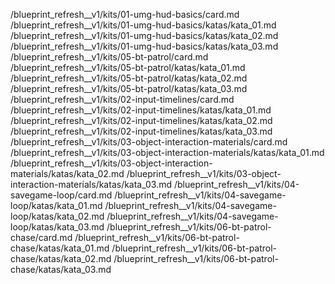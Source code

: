 /blueprint_refresh__v1/kits/01-umg-hud-basics/card.md
/blueprint_refresh__v1/kits/01-umg-hud-basics/katas/kata_01.md
/blueprint_refresh__v1/kits/01-umg-hud-basics/katas/kata_02.md
/blueprint_refresh__v1/kits/01-umg-hud-basics/katas/kata_03.md
/blueprint_refresh__v1/kits/05-bt-patrol/card.md
/blueprint_refresh__v1/kits/05-bt-patrol/katas/kata_01.md
/blueprint_refresh__v1/kits/05-bt-patrol/katas/kata_02.md
/blueprint_refresh__v1/kits/05-bt-patrol/katas/kata_03.md
/blueprint_refresh__v1/kits/02-input-timelines/card.md
/blueprint_refresh__v1/kits/02-input-timelines/katas/kata_01.md
/blueprint_refresh__v1/kits/02-input-timelines/katas/kata_02.md
/blueprint_refresh__v1/kits/02-input-timelines/katas/kata_03.md
/blueprint_refresh__v1/kits/03-object-interaction-materials/card.md
/blueprint_refresh__v1/kits/03-object-interaction-materials/katas/kata_01.md
/blueprint_refresh__v1/kits/03-object-interaction-materials/katas/kata_02.md
/blueprint_refresh__v1/kits/03-object-interaction-materials/katas/kata_03.md
/blueprint_refresh__v1/kits/04-savegame-loop/card.md
/blueprint_refresh__v1/kits/04-savegame-loop/katas/kata_01.md
/blueprint_refresh__v1/kits/04-savegame-loop/katas/kata_02.md
/blueprint_refresh__v1/kits/04-savegame-loop/katas/kata_03.md
/blueprint_refresh__v1/kits/06-bt-patrol-chase/card.md
/blueprint_refresh__v1/kits/06-bt-patrol-chase/katas/kata_01.md
/blueprint_refresh__v1/kits/06-bt-patrol-chase/katas/kata_02.md
/blueprint_refresh__v1/kits/06-bt-patrol-chase/katas/kata_03.md